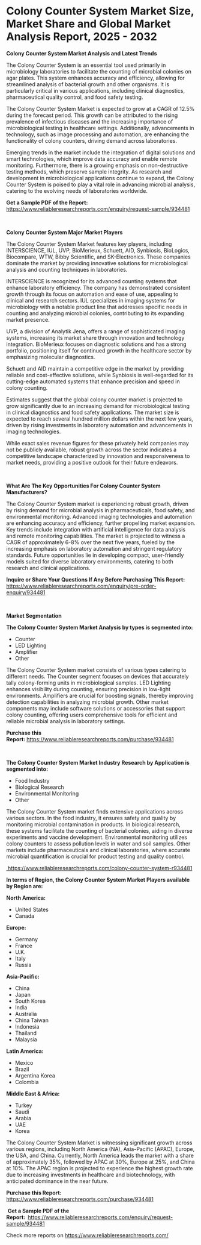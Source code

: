 <p><h1>Colony Counter System Market Size, Market Share and Global Market Analysis Report, 2025 - 2032</h1></p><p><strong>Colony Counter System Market Analysis and Latest Trends</strong></p>
<p><p>The Colony Counter System is an essential tool used primarily in microbiology laboratories to facilitate the counting of microbial colonies on agar plates. This system enhances accuracy and efficiency, allowing for streamlined analysis of bacterial growth and other organisms. It is particularly critical in various applications, including clinical diagnostics, pharmaceutical quality control, and food safety testing.</p><p>The Colony Counter System Market is expected to grow at a CAGR of 12.5% during the forecast period. This growth can be attributed to the rising prevalence of infectious diseases and the increasing importance of microbiological testing in healthcare settings. Additionally, advancements in technology, such as image processing and automation, are enhancing the functionality of colony counters, driving demand across laboratories.</p><p>Emerging trends in the market include the integration of digital solutions and smart technologies, which improve data accuracy and enable remote monitoring. Furthermore, there is a growing emphasis on non-destructive testing methods, which preserve sample integrity. As research and development in microbiological applications continue to expand, the Colony Counter System is poised to play a vital role in advancing microbial analysis, catering to the evolving needs of laboratories worldwide.</p></p>
<p><strong>Get a Sample PDF of the Report:&nbsp;</strong> <a href="https://www.reliableresearchreports.com/enquiry/request-sample/934481?utm_campaign=2233&utm_medium=2&utm_source=Github&utm_content=ia&utm_term=07032025&utm_id=colony-counter-system">https://www.reliableresearchreports.com/enquiry/request-sample/934481</a></p>
<p>&nbsp;</p>
<p><strong>Colony Counter System Major Market Players</strong></p>
<p><p>The Colony Counter System Market features key players, including INTERSCIENCE, IUL, UVP, BioMerieux, Schuett, AID, Synbiosis, BioLogics, Biocompare, WTW, Bibby Scientific, and SK-Electronics. These companies dominate the market by providing innovative solutions for microbiological analysis and counting techniques in laboratories.</p><p>INTERSCIENCE is recognized for its advanced counting systems that enhance laboratory efficiency. The company has demonstrated consistent growth through its focus on automation and ease of use, appealing to clinical and research sectors. IUL specializes in imaging systems for microbiology with a notable product line that addresses specific needs in counting and analyzing microbial colonies, contributing to its expanding market presence.</p><p>UVP, a division of Analytik Jena, offers a range of sophisticated imaging systems, increasing its market share through innovation and technology integration. BioMerieux focuses on diagnostic solutions and has a strong portfolio, positioning itself for continued growth in the healthcare sector by emphasizing molecular diagnostics.</p><p>Schuett and AID maintain a competitive edge in the market by providing reliable and cost-effective solutions, while Synbiosis is well-regarded for its cutting-edge automated systems that enhance precision and speed in colony counting.</p><p>Estimates suggest that the global colony counter market is projected to grow significantly due to an increasing demand for microbiological testing in clinical diagnostics and food safety applications. The market size is expected to reach several hundred million dollars within the next few years, driven by rising investments in laboratory automation and advancements in imaging technologies.</p><p>While exact sales revenue figures for these privately held companies may not be publicly available, robust growth across the sector indicates a competitive landscape characterized by innovation and responsiveness to market needs, providing a positive outlook for their future endeavors.</p></p>
<p>&nbsp;</p>
<p><strong>What Are The Key Opportunities For Colony Counter System Manufacturers?</strong></p>
<p><p>The Colony Counter System market is experiencing robust growth, driven by rising demand for microbial analysis in pharmaceuticals, food safety, and environmental monitoring. Advanced imaging technologies and automation are enhancing accuracy and efficiency, further propelling market expansion. Key trends include integration with artificial intelligence for data analysis and remote monitoring capabilities. The market is projected to witness a CAGR of approximately 6-8% over the next five years, fueled by the increasing emphasis on laboratory automation and stringent regulatory standards. Future opportunities lie in developing compact, user-friendly models suited for diverse laboratory environments, catering to both research and clinical applications.</p></p>
<p><strong>Inquire or Share Your Questions If Any Before Purchasing This Report:</strong> <a href="https://www.reliableresearchreports.com/enquiry/pre-order-enquiry/934481?utm_campaign=2233&utm_medium=2&utm_source=Github&utm_content=ia&utm_term=07032025&utm_id=colony-counter-system">https://www.reliableresearchreports.com/enquiry/pre-order-enquiry/934481</a></p>
<p>&nbsp;</p>
<p><strong>Market Segmentation</strong></p>
<p><strong>The Colony Counter System Market Analysis by types is segmented into:</strong></p>
<p><ul><li>Counter</li><li>LED Lighting</li><li>Amplifier</li><li>Other</li></ul></p>
<p><p>The Colony Counter System market consists of various types catering to different needs. The Counter segment focuses on devices that accurately tally colony-forming units in microbiological samples. LED Lighting enhances visibility during counting, ensuring precision in low-light environments. Amplifiers are crucial for boosting signals, thereby improving detection capabilities in analyzing microbial growth. Other market components may include software solutions or accessories that support colony counting, offering users comprehensive tools for efficient and reliable microbial analysis in laboratory settings.</p></p>
<p><strong>Purchase this Report:&nbsp;</strong><a href="https://www.reliableresearchreports.com/purchase/934481?utm_campaign=2233&utm_medium=2&utm_source=Github&utm_content=ia&utm_term=07032025&utm_id=colony-counter-system">https://www.reliableresearchreports.com/purchase/934481</a></p>
<p>&nbsp;</p>
<p><strong>The Colony Counter System Market Industry Research by Application is segmented into:</strong></p>
<p><ul><li>Food Industry</li><li>Biological Research</li><li>Environmental Monitoring</li><li>Other</li></ul></p>
<p><p>The Colony Counter System market finds extensive applications across various sectors. In the food industry, it ensures safety and quality by monitoring microbial contamination in products. In biological research, these systems facilitate the counting of bacterial colonies, aiding in diverse experiments and vaccine development. Environmental monitoring utilizes colony counters to assess pollution levels in water and soil samples. Other markets include pharmaceuticals and clinical laboratories, where accurate microbial quantification is crucial for product testing and quality control.</p></p>
<p><a href="https://www.reliableresearchreports.com/colony-counter-system-r934481?utm_campaign=2233&utm_medium=2&utm_source=Github&utm_content=ia&utm_term=07032025&utm_id=colony-counter-system">&nbsp;https://www.reliableresearchreports.com/colony-counter-system-r934481</a></p>
<p><strong>In terms of Region, the Colony Counter System Market Players available by Region are:</strong></p>
<p>
    <p> <strong> North America: </strong>
        <ul>
            <li>United States</li>
            <li>Canada</li>
        </ul>
        </p> 
    <p> <strong> Europe: </strong>
        <ul>
            <li>Germany</li>
            <li>France</li>
            <li>U.K.</li>
            <li>Italy</li>
            <li>Russia</li>
        </ul>
        </p> 
    <p> <strong> Asia-Pacific: </strong>
        <ul>
            <li>China</li>
            <li>Japan</li>
            <li>South Korea</li>
            <li>India</li>
            <li>Australia</li>
            <li>China Taiwan</li>
            <li>Indonesia</li>
            <li>Thailand</li>
            <li>Malaysia</li>
        </ul>
        </p> 
    <p> <strong> Latin America: </strong>
        <ul>
            <li>Mexico</li>
            <li>Brazil</li>
            <li>Argentina Korea</li>
            <li>Colombia</li>
        </ul>
        </p> 
    <p> <strong> Middle East & Africa: </strong>
        <ul>
            <li>Turkey</li>
            <li>Saudi</li>
            <li>Arabia</li>
            <li>UAE</li>
            <li>Korea</li>
        </ul>
    </p>
    </p>
<p><p>The Colony Counter System Market is witnessing significant growth across various regions, including North America (NA), Asia-Pacific (APAC), Europe, the USA, and China. Currently, North America leads the market with a share of approximately 35%, followed by APAC at 30%, Europe at 25%, and China at 10%. The APAC region is projected to experience the highest growth rate due to increasing investments in healthcare and biotechnology, with anticipated dominance in the near future.</p></p>
<p><strong>Purchase this Report: </strong><a href="https://www.reliableresearchreports.com/purchase/934481?utm_campaign=2233&utm_medium=2&utm_source=Github&utm_content=ia&utm_term=07032025&utm_id=colony-counter-system">https://www.reliableresearchreports.com/purchase/934481</a></p>
<p>&nbsp;<strong>Get a Sample PDF of the Report:&nbsp;&nbsp;</strong><a href="https://www.reliableresearchreports.com/enquiry/request-sample/934481?utm_campaign=2233&utm_medium=2&utm_source=Github&utm_content=ia&utm_term=07032025&utm_id=colony-counter-system">https://www.reliableresearchreports.com/enquiry/request-sample/934481</a></p>
<p><strong></strong></p>
<p>Check more reports on <a href="https://www.reliableresearchreports.com/?utm_campaign=2233&utm_medium=2&utm_source=Github&utm_content=ia&utm_term=07032025&utm_id=colony-counter-system">https://www.reliableresearchreports.com/</a></p>